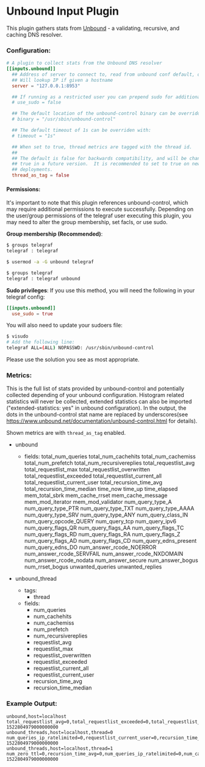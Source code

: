 # Unbound Input Plugin

This plugin gathers stats from [Unbound](https://www.unbound.net/) -
a validating, recursive, and caching DNS resolver.

### Configuration:

```toml
# A plugin to collect stats from the Unbound DNS resolver
[[inputs.unbound]]
  ## Address of server to connect to, read from unbound conf default, optionally ':port'
  ## Will lookup IP if given a hostname
  server = "127.0.0.1:8953"

  ## If running as a restricted user you can prepend sudo for additional access:
  # use_sudo = false

  ## The default location of the unbound-control binary can be overridden with:
  # binary = "/usr/sbin/unbound-control"

  ## The default timeout of 1s can be overriden with:
  # timeout = "1s"

  ## When set to true, thread metrics are tagged with the thread id.
  ##
  ## The default is false for backwards compatibility, and will be change to
  ## true in a future version.  It is recommended to set to true on new
  ## deployments.
  thread_as_tag = false
```

#### Permissions:

It's important to note that this plugin references unbound-control, which may require additional permissions to execute successfully.
Depending on the user/group permissions of the telegraf user executing this plugin, you may need to alter the group membership, set facls, or use sudo.

**Group membership (Recommended)**:
```bash
$ groups telegraf
telegraf : telegraf

$ usermod -a -G unbound telegraf

$ groups telegraf
telegraf : telegraf unbound
```

**Sudo privileges**:
If you use this method, you will need the following in your telegraf config:
```toml
[[inputs.unbound]]
  use_sudo = true
```

You will also need to update your sudoers file:
```bash
$ visudo
# Add the following line:
telegraf ALL=(ALL) NOPASSWD: /usr/sbin/unbound-control
```

Please use the solution you see as most appropriate.

### Metrics:

This is the full list of stats provided by unbound-control and potentially collected
depending of your unbound configuration.  Histogram related statistics will never be collected,
extended statistics can also be imported ("extended-statistics: yes" in unbound configuration).
In the output, the dots in the unbound-control stat name are replaced by underscores(see
https://www.unbound.net/documentation/unbound-control.html for details).

Shown metrics are with `thread_as_tag` enabled.

- unbound
  - fields:
    total_num_queries
    total_num_cachehits
    total_num_cachemiss
    total_num_prefetch
    total_num_recursivereplies
    total_requestlist_avg
    total_requestlist_max
    total_requestlist_overwritten
    total_requestlist_exceeded
    total_requestlist_current_all
    total_requestlist_current_user
    total_recursion_time_avg
    total_recursion_time_median
    time_now
    time_up
    time_elapsed
    mem_total_sbrk
    mem_cache_rrset
    mem_cache_message
    mem_mod_iterator
    mem_mod_validator
    num_query_type_A
    num_query_type_PTR
    num_query_type_TXT
    num_query_type_AAAA
    num_query_type_SRV
    num_query_type_ANY
    num_query_class_IN
    num_query_opcode_QUERY
    num_query_tcp
    num_query_ipv6
    num_query_flags_QR
    num_query_flags_AA
    num_query_flags_TC
    num_query_flags_RD
    num_query_flags_RA
    num_query_flags_Z
    num_query_flags_AD
    num_query_flags_CD
    num_query_edns_present
    num_query_edns_DO
    num_answer_rcode_NOERROR
    num_answer_rcode_SERVFAIL
    num_answer_rcode_NXDOMAIN
    num_answer_rcode_nodata
    num_answer_secure
    num_answer_bogus
    num_rrset_bogus
    unwanted_queries
    unwanted_replies

- unbound_thread
  - tags:
    - thread
  - fields:
    - num_queries
    - num_cachehits
    - num_cachemiss
    - num_prefetch
    - num_recursivereplies
    - requestlist_avg
    - requestlist_max
    - requestlist_overwritten
    - requestlist_exceeded
    - requestlist_current_all
    - requestlist_current_user
    - recursion_time_avg
    - recursion_time_median

### Example Output:
```
unbound,host=localhost total_requestlist_avg=0,total_requestlist_exceeded=0,total_requestlist_overwritten=0,total_requestlist_current_user=0,total_recursion_time_avg=0.029186,total_tcpusage=0,total_num_queries=51,total_num_queries_ip_ratelimited=0,total_num_recursivereplies=6,total_requestlist_max=0,time_now=1522804978.784814,time_elapsed=310.435217,total_num_cachemiss=6,total_num_zero_ttl=0,time_up=310.435217,total_num_cachehits=45,total_num_prefetch=0,total_requestlist_current_all=0,total_recursion_time_median=0.016384 1522804979000000000
unbound_threads,host=localhost,thread=0 num_queries_ip_ratelimited=0,requestlist_current_user=0,recursion_time_avg=0.029186,num_prefetch=0,requestlist_overwritten=0,requestlist_exceeded=0,requestlist_current_all=0,tcpusage=0,num_cachehits=37,num_cachemiss=6,num_recursivereplies=6,requestlist_avg=0,num_queries=43,num_zero_ttl=0,requestlist_max=0,recursion_time_median=0.032768 1522804979000000000
unbound_threads,host=localhost,thread=1 num_zero_ttl=0,recursion_time_avg=0,num_queries_ip_ratelimited=0,num_cachehits=8,num_prefetch=0,requestlist_exceeded=0,recursion_time_median=0,tcpusage=0,num_cachemiss=0,num_recursivereplies=0,requestlist_max=0,requestlist_overwritten=0,requestlist_current_user=0,num_queries=8,requestlist_avg=0,requestlist_current_all=0 1522804979000000000
```
